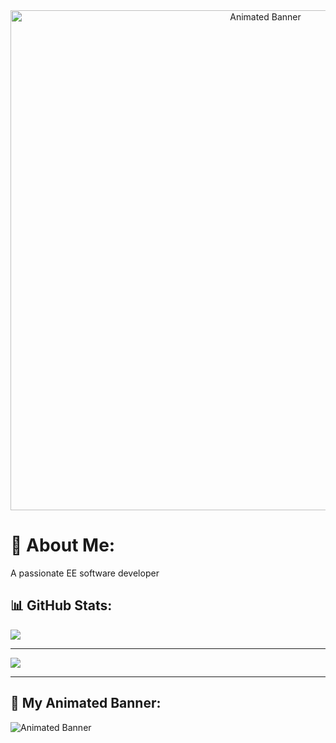 <!-- Centered and resized animated banner at the top -->
<div align="center">
    <img src="https://i.giphy.com/usXZmmgP9Z7kf39fnq.webp" width="800" alt="Animated Banner"/>
</div>

# 💫 About Me:
A passionate EE software developer<br>

## 📊 GitHub Stats:
![](https://github-readme-stats.vercel.app/api/top-langs/?username=yezzfusl&theme=dark&hide_border=false&include_all_commits=false&count_private=false&layout=compact)

---

[![](https://visitcount.itsvg.in/api?id=yezzfusl&icon=0&color=0)](https://visitcount.itsvg.in)

---

## 🎨 My Animated Banner:
![Animated Banner](https://i.giphy.com/usXZmmgP9Z7kf39fnq.webp)
